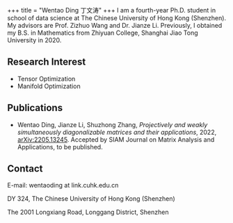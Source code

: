 +++
title = "Wentao Ding 丁文涛"
+++
I am a fourth-year Ph.D. student in school of data science at The Chinese University of Hong Kong (Shenzhen). My advisors are Prof. Zizhuo Wang and Dr. Jianze Li. Previously, I obtained my B.S. in Mathematics from Zhiyuan College, Shanghai Jiao Tong University in 2020.

## Research Interest
- Tensor Optimization
- Manifold Optimization

## Publications
- Wentao Ding, Jianze Li, Shuzhong Zhang, *Projectively and weakly simultaneously diagonalizable matrices and their applications*, 2022, [arXiv:2205.13245](https://arxiv.org/abs/2205.13245). Accepted by SIAM Journal on Matrix Analysis and Applications, to be published.

## Contact
E-mail: wentaoding at link.cuhk.edu.cn

DY 324, The Chinese University of Hong Kong (Shenzhen)

The  2001 Longxiang Road, Longgang District, Shenzhen
